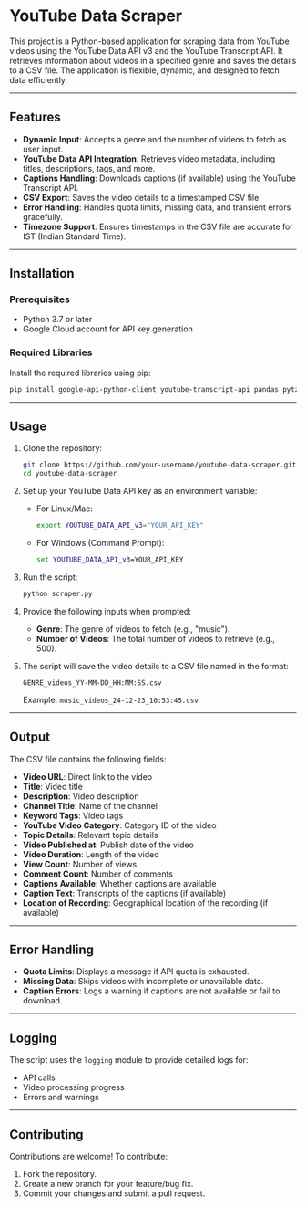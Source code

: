 # YouTube Data Scraper

This project is a Python-based application for scraping data from YouTube videos using the YouTube Data API v3 and the YouTube Transcript API. It retrieves information about videos in a specified genre and saves the details to a CSV file. The application is flexible, dynamic, and designed to fetch data efficiently.

---

## Features

- **Dynamic Input**: Accepts a genre and the number of videos to fetch as user input.
- **YouTube Data API Integration**: Retrieves video metadata, including titles, descriptions, tags, and more.
- **Captions Handling**: Downloads captions (if available) using the YouTube Transcript API.
- **CSV Export**: Saves the video details to a timestamped CSV file.
- **Error Handling**: Handles quota limits, missing data, and transient errors gracefully.
- **Timezone Support**: Ensures timestamps in the CSV file are accurate for IST (Indian Standard Time).

---

## Installation

### Prerequisites

- Python 3.7 or later
- Google Cloud account for API key generation

### Required Libraries
Install the required libraries using pip:

```bash
pip install google-api-python-client youtube-transcript-api pandas pytz
```

---

## Usage

1. Clone the repository:
   ```bash
   git clone https://github.com/your-username/youtube-data-scraper.git
   cd youtube-data-scraper
   ```

2. Set up your YouTube Data API key as an environment variable:
   - For Linux/Mac:
     ```bash
     export YOUTUBE_DATA_API_v3="YOUR_API_KEY"
     ```
   - For Windows (Command Prompt):
     ```cmd
     set YOUTUBE_DATA_API_v3=YOUR_API_KEY
     ```

3. Run the script:
   ```bash
   python scraper.py
   ```

4. Provide the following inputs when prompted:
   - **Genre**: The genre of videos to fetch (e.g., "music").
   - **Number of Videos**: The total number of videos to retrieve (e.g., 500).

5. The script will save the video details to a CSV file named in the format:
   ```plaintext
   GENRE_videos_YY-MM-DD_HH:MM:SS.csv
   ```
   Example: `music_videos_24-12-23_10:53:45.csv`

---

## Output

The CSV file contains the following fields:

- **Video URL**: Direct link to the video
- **Title**: Video title
- **Description**: Video description
- **Channel Title**: Name of the channel
- **Keyword Tags**: Video tags
- **YouTube Video Category**: Category ID of the video
- **Topic Details**: Relevant topic details
- **Video Published at**: Publish date of the video
- **Video Duration**: Length of the video
- **View Count**: Number of views
- **Comment Count**: Number of comments
- **Captions Available**: Whether captions are available
- **Caption Text**: Transcripts of the captions (if available)
- **Location of Recording**: Geographical location of the recording (if available)

---

## Error Handling

- **Quota Limits**: Displays a message if API quota is exhausted.
- **Missing Data**: Skips videos with incomplete or unavailable data.
- **Caption Errors**: Logs a warning if captions are not available or fail to download.

---

## Logging

The script uses the `logging` module to provide detailed logs for:
- API calls
- Video processing progress
- Errors and warnings

---

## Contributing

Contributions are welcome! To contribute:
1. Fork the repository.
2. Create a new branch for your feature/bug fix.
3. Commit your changes and submit a pull request.


